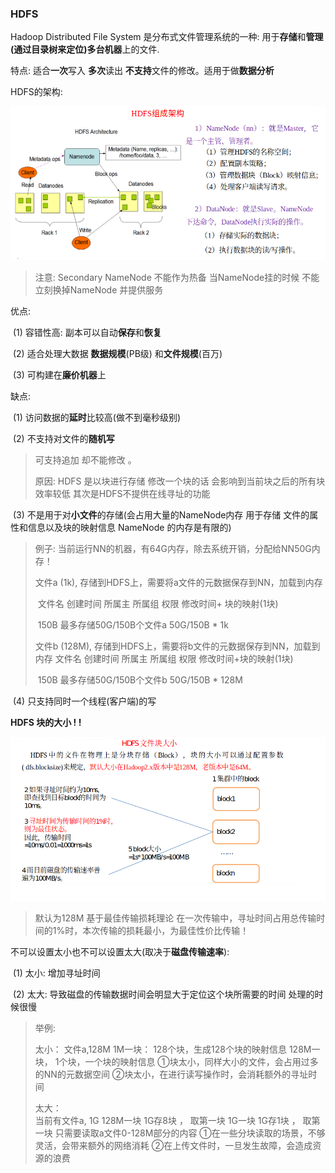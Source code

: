 ### HDFS 

Hadoop Distributed File System 是分布式文件管理系统的一种: 用于**存储**和**管理(通过目录树来定位)多台机器**上的文件. 



特点: 适合**一次**写入 **多次**读出 **不支持**文件的修改。适用于做**数据分析**



HDFS的架构: 

![Capture](HDFS.assets/Capture.PNG)

> 注意: Secondary NameNode 不能作为热备 当NameNode挂的时候 不能立刻换掉NameNode 并提供服务

优点: 

​	(1) 容错性高:  副本可以自动**保存**和**恢复**

​	(2) 适合处理大数据 **数据规模**(PB级) 和**文件规模**(百万)

​	(3) 可构建在**廉价机器**上



缺点:

​	(1) 访问数据的**延时**比较高(做不到毫秒级别)

​	(2) 不支持对文件的**随机写**

> 可支持追加 却不能修改 。
>
> 原因: HDFS 是以块进行存储 修改一个块的话 会影响到当前块之后的所有块 效率较低 其次是HDFS不提供在线寻址的功能

​	(3) 不是用于对**小文件**的存储(会占用大量的NameNode内存 用于存储 文件的属性和信息以及块的映射信息 NameNode 的内存是有限的) 

> 例子: 当前运行NN的机器，有64G内存，除去系统开销，分配给NN50G内存！
>
> 文件a (1k), 存储到HDFS上，需要将a文件的元数据保存到NN，加载到内存
>
> ​		文件名  创建时间  所属主  所属组 权限 修改时间+ 块的映射(1块)
>
> ​		150B   最多存储50G/150B个文件a    50G/150B * 1k
>
> 文件b (128M), 存储到HDFS上，需要将b文件的元数据保存到NN，加载到内存
> 		文件名  创建时间  所属主  所属组 权限 修改时间+块的映射(1块)
>
> ​		150B   最多存储50G/150B个文件b   50G/150B * 128M

​	(4) 只支持同时一个线程(客户端)的写



**HDFS 块的大小 ! !**

![image-20200724105258326](HDFS.assets/image-20200724105258326.png)

>  默认为128M 基于最佳传输损耗理论 在一次传输中，寻址时间占用总传输时间的1%时，本次传输的损耗最小，为最佳性价比传输！

不可以设置太小也不可以设置太大(取决于**磁盘传输速率**): 

​	(1) 太小: 增加寻址时间

​	(2) 太大:  导致磁盘的传输数据时间会明显大于定位这个块所需要的时间 处理的时候很慢

>举例: 
>
>太小：
>			文件a,128M
>			1M一块：  128个块，生成128个块的映射信息
>			128M一块， 1个块，一个块的映射信息
>			①块太小，同样大小的文件，会占用过多的NN的元数据空间
>			②块太小，在进行读写操作时，会消耗额外的寻址时间
>
>太大：  
>			当前有文件a, 1G
>			128M一块  1G存8块   ， 取第一块
>			1G一块       1G存1块   ， 取第一块
>			只需要读取a文件0-128M部分的内容
>			①在一些分块读取的场景，不够灵活，会带来额外的网络消耗
>			②在上传文件时，一旦发生故障，会造成资源的浪费

























